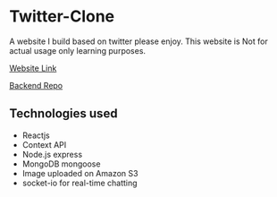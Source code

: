 # Twitter-Clone 

A website I build based on twitter please enjoy. This website is Not for actual usage only learning purposes.

[Website Link](https://twitterapp-clone.herokuapp.com)

[Backend Repo](https://github.com/Ali-hd/TwitterClone-Backend)



## Technologies used
- Reactjs
- Context API
- Node.js express
- MongoDB mongoose
- Image uploaded on Amazon S3
- socket-io for real-time chatting
